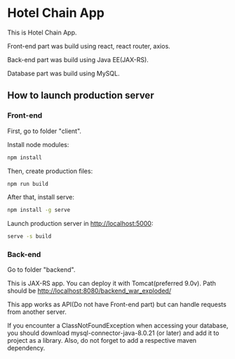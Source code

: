 # Hotel Chain App

This is Hotel Chain App.

Front-end part was build using react, react router, axios.

Back-end part was build using Java EE(JAX-RS).

Database part was build using MySQL.

## How to launch production server

### Front-end

First, go to folder "client".

Install node modules:
```bash
npm install
```

Then, create production files:
```bash
npm run build
```

After that, install serve:
```bash
npm install -g serve
```

Launch production server in [http://localhost:5000](http://localhost:5000):
```bash
serve -s build
```

### Back-end
Go to folder "backend".

This is JAX-RS app. You can deploy it with Tomcat(preferred 9.0v). Path should be [http://localhost:8080/backend_war_exploded/](http://localhost:8080/backend_war_exploded/)

This app works as API(Do not have Front-end part) but can handle requests from another server.

If you encounter a ClassNotFoundException when accessing your database, you should download mysql-connector-java-8.0.21 (or later) and add it to project as a library.
Also, do not forget to add a respective maven dependency.
